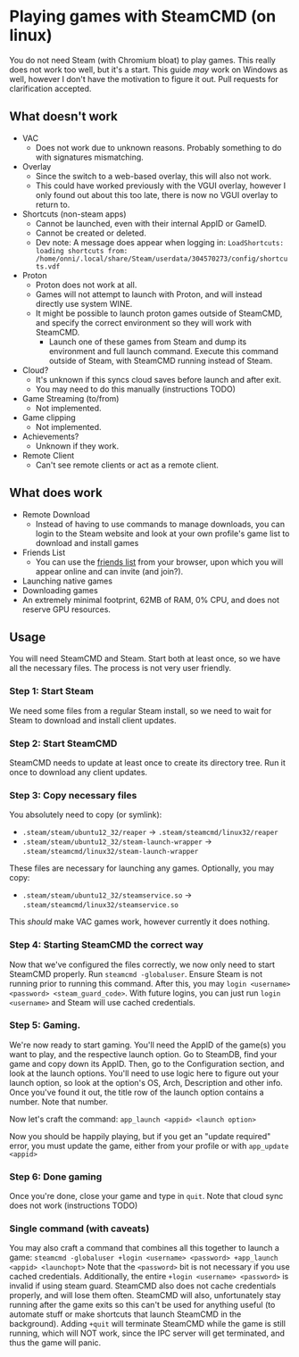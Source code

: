 # Playing games with SteamCMD (on linux)
You do not need Steam (with Chromium bloat) to play games. This really does not work too well, but it's a start.
This guide _may_ work on Windows as well, however I don't have the motivation to figure it out.
Pull requests for clarification accepted.

## What doesn't work
- VAC
  - Does not work due to unknown reasons. Probably something to do with signatures mismatching.
- Overlay
  - Since the switch to a web-based overlay, this will also not work.
  - This could have worked previously with the VGUI overlay, however I only found out about this too late, there is now no VGUI overlay to return to.
- Shortcuts (non-steam apps)
  - Cannot be launched, even with their internal AppID or GameID.
  - Cannot be created or deleted.
  - Dev note: A message does appear when logging in: `LoadShortcuts: loading shortcuts from: /home/onni/.local/share/Steam/userdata/304570273/config/shortcuts.vdf`
- Proton
  - Proton does not work at all.
  - Games will not attempt to launch with Proton, and will instead directly use system WINE.
  - It might be possible to launch proton games outside of SteamCMD, and specify the correct environment so they will work with SteamCMD.
    - Launch one of these games from Steam and dump its environment and full launch command. Execute this command outside of Steam, with SteamCMD running instead of Steam.
- Cloud?
  - It's unknown if this syncs cloud saves before launch and after exit.
  - You may need to do this manually (instructions TODO)
- Game Streaming (to/from)
  - Not implemented.
- Game clipping
  - Not implemented.
- Achievements?
  - Unknown if they work.
- Remote Client
  - Can't see remote clients or act as a remote client.

## What does work
- Remote Download
  - Instead of having to use commands to manage downloads, you can login to the Steam website and look at your own profile's game list to download and install games
- Friends List
  - You can use the [friends list](https://steamcommunity.com/chat/) from your browser, upon which you will appear online and can invite (and join?).
- Launching native games
- Downloading games
- An extremely minimal footprint, 62MB of RAM, 0% CPU, and does not reserve GPU resources. 
 
## Usage
You will need SteamCMD and Steam. Start both at least once, so we have all the necessary files.
The process is not very user friendly.

### Step 1: Start Steam
We need some files from a regular Steam install, so we need to wait for Steam to download and install client updates.

### Step 2: Start SteamCMD
SteamCMD needs to update at least once to create its directory tree. Run it once to download any client updates.

### Step 3: Copy necessary files
You absolutely need to copy (or symlink):
- `.steam/steam/ubuntu12_32/reaper` -> `.steam/steamcmd/linux32/reaper`
- `.steam/steam/ubuntu12_32/steam-launch-wrapper` -> `.steam/steamcmd/linux32/steam-launch-wrapper`

These files are necessary for launching any games.
Optionally, you may copy:
- `.steam/steam/ubuntu12_32/steamservice.so` -> `.steam/steamcmd/linux32/steamservice.so`

This _should_ make VAC games work, however currently it does nothing.
### Step 4: Starting SteamCMD the correct way
Now that we've configured the files correctly, we now only need to start SteamCMD properly.
Run `steamcmd -globaluser`. Ensure Steam is not running prior to running this command.
After this, you may `login <username> <password> <steam_guard_code>`.
With future logins, you can just run `login <username>` and Steam will use cached credentials.

### Step 5: Gaming.
We're now ready to start gaming.
You'll need the AppID of the game(s) you want to play, and the respective launch option.
Go to SteamDB, find your game and copy down its AppID.
Then, go to the Configuration section, and look at the launch options.
You'll need to use logic here to figure out your launch option, so look at the option's OS, Arch, Description and other info.
Once you've found it out, the title row of the launch option contains a number. Note that number.

Now let's craft the command:
`app_launch <appid> <launch option>`

Now you should be happily playing, but if you get an "update required" error, you must update the game, either from your profile or with `app_update <appid>`

### Step 6: Done gaming
Once you're done, close your game and type in `quit`.
Note that cloud sync does not work (instructions TODO)

### Single command (with caveats)
You may also craft a command that combines all this together to launch a game: `steamcmd -globaluser +login <username> <password> +app_launch <appid> <launchopt>`
Note that the `<password>` bit is not necessary if you use cached credentials.
Additionally, the entire `+login <username> <password>` is invalid if using steam guard. 
SteamCMD also does not cache credentials properly, and will lose them often. SteamCMD will also, unfortunately stay running after the game exits so this can't be used for anything useful (to automate stuff or make shortcuts that launch SteamCMD in the background). Adding `+quit` will terminate SteamCMD while the game is still running, which will NOT work, since the IPC server will get terminated, and thus the game will panic. 
